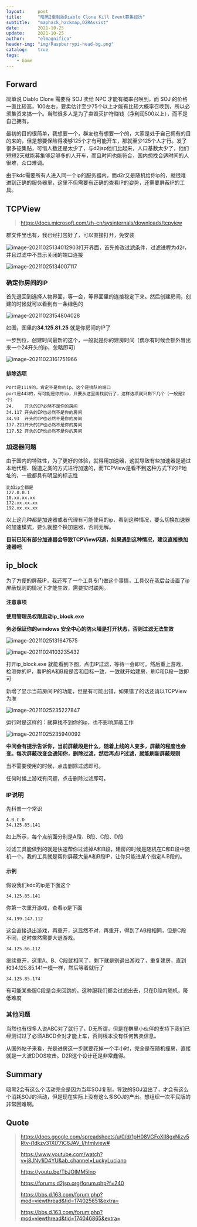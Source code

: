 ```yaml
---
layout:     post
title:      "暗黑2重制版Diablo Clone Kill Event募集经历"
subtitle:   "maphack,hackmap,D2RAssist"
date:       2021-10-25
update:     2021-10-25
author:     "elmagnifico"
header-img: "img/Raspberrypi-head-bg.png"
catalog:    true
tags:
    - Game
---
```


## Forward

简单说 Diablo Clone 需要将 SOJ 卖给 NPC 才能有概率召唤到，而 SOJ 的价格一直比较高，100左右，要卖估计至少75个以上才能有比较大概率召唤到，所以必须集资来搞一个。当然很多人是为了卖毁灭护符赚钱（净利润500以上），而不是自己拥有。



最初的目的很简单，我想要一个，群友也有想要一个的，大家是处于自己拥有的目的来的，但是想要保险得凑够125个才有可能开车，那就至少125个人才行。发了很多征集贴，可惜人数还是太少了，与d2jsp他们比起来，人口基数太少了，他们短短2天就能募集够足够多的人开车，而且时间也能符合，国内想找合适时间的人很难，众口难调。



由于kdc需要所有人进入同一个ip的服务器内，而d2r又是随机给你ip的，就很难进到正确的服务器里，这里不但需要有正确的查看IP的姿势，还需要屏蔽IP的工具。



## TCPView

> https://docs.microsoft.com/zh-cn/sysinternals/downloads/tcpview

群文件里也有，我已经打包好了，可以直接打开，免安装

![image-20211025134012903](https://i.loli.net/2021/10/25/qzQS4NLrXOdMGni.png)打开界面，首先修改过滤条件，过滤进程为d2r，并且过滤中不显示关闭的端口连接

![image-20211025134007117](https://i.loli.net/2021/10/25/oayYLcZksirvz6O.png)

### 确定你房间的IP

首先退回到选择人物界面，等一会，等界面里的连接稳定下来。然后创建房间，创建的时候就可以看到有一条绿色的

![image-20211023154804028](https://i.loli.net/2021/10/23/oGcPXNBZOl8ibrD.png)

如图，图里的**34.125.81.25** 就是你房间的IP了

一步到位，创建时间最新的这个，一般就是你的建房时间（偶尔有时候会额外冒出来一个24开头的ip，忽略即可）

![image-20211023161751966](https://i.loli.net/2021/10/23/WqhBlZzaGKjvIc1.png)



#### 排除选项

```
Port是1119的，肯定不是你的ip，这个是排队的端口
port是443的，有可能是你的ip，只要从这里面找就行了，这样选项就只剩下几个（一般是2个）
24.    开头的IP必然不是你的房间
34.117 开头的IP也必然不是你的房间
34.93  开头的IP也必然不是你的房间
137.221开头的IP也必然不是你的房间
117.52 开头的IP也必然不是你的房间
```



### 加速器问题

由于国内的特殊性，为了更好的体验，就得用加速器，这就导致有些加速器是通过本地代理、隧道之类的方式进行加速的，而TCPView是看不到这种方式下的IP地址的，一般都具有明显的标志性

```
比如ip全都是
127.0.0.1
10.xx.xx.xx
172.xx.xx.xx
192.xx.xx.xx
```

以上这几种都是加速器或者代理有可能使用的ip，看到这种情况，要么切换加速器的加速模式，要么就整个换加速器，否则无解。



**目前已知有部分加速器会导致TCPView闪退，如果遇到这种情况，建议直接换加速器吧**



## ip_block

为了方便的屏蔽IP，我还写了一个工具专门做这个事情，工具仅在我后台设置了ip屏蔽规则的情况下才能生效，需要实时联网。



#### 注意事项

**使用管理员权限启动ip_block.exe**

**务必保证你的windows 安全中心的防火墙是打开状态，否则过滤无法生效**

![image-20211025131647575](https://i.loli.net/2021/10/25/SuhWsCdlVIkArLa.png)

![image-20211024103235432](https://i.loli.net/2021/10/24/OTQXjkoeuEUfbsq.png)

打开ip_block.exe 就能看到下图，点击IP过滤，等待一会即可。然后重上游戏，检测你的IP，看IP的A和B段是否和目标一致，一致就开始建房，刷C和D段一致即可



新增了显示当前房间IP的功能，但是有可能出错，如果错了的话还请以TCPView为准

![image-20211025235227847](https://i.loli.net/2021/10/25/mZzKuyOeM9sVQPc.png)

运行时是这样的：就算找不到你的ip，也不影响屏蔽工作

![image-20211025235940092](https://i.loli.net/2021/10/25/qxUvKs71RZhe3Y4.png)

**中间会有提示告诉你，当前屏蔽段是什么，随着上线的人变多，屏蔽的程度也会变。每次屏蔽改变会通知你，删除过滤，然后再点IP过滤，就能刷新屏蔽规则**

当不需要使用的时候，点击删除过滤即可。

任何时候上游戏有问题，点击删除过滤即可。



### IP说明

先科普一个常识

```
A.B.C.D
34.125.85.141
```

如上所示，每个点前面分别是A段、B段、C段、D段

过滤工具能做到的就是快速帮你过滤掉A和B段，建房的时候是随机在C和D段中随机一个。我的工具就是帮你屏蔽大量A和B段IP，让你只能进某个指定A.B段的。



#### 示例

假设我们kdc的ip是下面这个

```
34.125.85.141
```

你第一次重开游戏，查看ip是下面

```
34.199.147.112
```

这会直接退出游戏，再重开，这显然不对，再重开，得到了AB段相同，但是C段不同，这时依然需要大退游戏。

```
34.125.66.112
```

继续重开，这里A、B、C段就相同了，剩下就是别退出游戏了，重复建房，直到和34.125.85.141一模一样，然后等着就行了

```
34.125.85.174
```



有可能某些服C段是会来回跳的，这种服我们都会过滤出去，只在D段内随机，降低难度



### 其他问题

当然也有很多人说ABC对了就行了，D无所谓，但是在群里小伙伴的支持下我们已经测试过了必须ABCD全对才能上车，否则根本没有任何售卖信息。



从国外帖子来看，光是进房这一步就要花掉一个半小时，完全是在随机撞房，直接就是一大波DDOS攻击。D2R这个设计还是非常蠢得。



## Summary

暗黑2会有这么个活动完全是因为当年SOJ复制，导致的SOJ溢出了，才会有这么个消耗SOJ的活动，但是现在实际上没有这么多SOJ的产出。想组织一次平民版的非常困难啊。



## Quote

>https://docs.google.com/spreadsheets/u/0/d/1pH08VGFoXII8gxNizv5Rtv-i1dkzv31Xl77iC6JAV_I/htmlview#
>
>https://www.youtube.com/watch?v=j8JNy1iD4YU&ab_channel=LuckyLuciano
>
>https://youtu.be/TbJOIMM5Ino
>
>https://forums.d2jsp.org/forum.php?f=240
>
>https://bbs.d.163.com/forum.php?mod=viewthread&tid=174025651&extra=
>
>https://bbs.d.163.com/forum.php?mod=viewthread&tid=174046865&extra=

